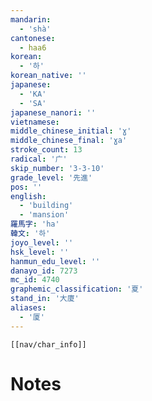 ```yaml
---
mandarin:
  - 'shà'
cantonese:
  - haa6
korean:
  - '하'
korean_native: ''
japanese:
  - 'KA'
  - 'SA'
japanese_nanori: ''
vietnamese:
middle_chinese_initial: 'ɣ'
middle_chinese_final: 'ɣa'
stroke_count: 13
radical: '广'
skip_number: '3-3-10'
grade_level: '先進'
pos: ''
english:
  - 'building'
  - 'mansion'
羅馬字: 'ha'
韓文: '하'
joyo_level: ''
hsk_level: ''
hanmun_edu_level: ''
danayo_id: 7273
mc_id: 4740
graphemic_classification: '夏'
stand_in: '大廈'
aliases:
  - '厦'
---
```

```meta-bind-embed
[[nav/char_info]]
```

# Notes
